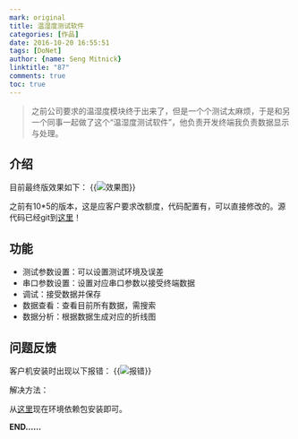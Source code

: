 ```yaml
---
mark: original
title: 温湿度测试软件
categories: [作品]
date: 2016-10-20 16:55:51
tags: [DoNet]
author: {name: Seng Mitnick}
linktitle: "87"
comments: true
toc: true
---
```

> 之前公司要求的温湿度模块终于出来了，但是一个个测试太麻烦，于是和另一个同事一起做了这个“温湿度测试软件”，他负责开发终端我负责数据显示与处理。

## 介绍
目前最终版效果如下：<!--more-->
{{<img name="2.jpg" caption="效果图" alt="效果图">}}

之前有10*5的版本，这是应客户要求改额度，代码配置有，可以直接修改的。源代码已经git到[这里](https://github.com/smk17/TempAndHumiTest)！

## 功能
* 测试参数设置：可以设置测试环境及误差
* 串口参数设置：设置对应串口参数以接受终端数据
* 调试：接受数据并保存
* 数据查看：查看目前所有数据，需搜索
* 数据分析：根据数据生成对应的折线图

## 问题反馈
客户机安装时出现以下报错：
{{<img name="1.png" caption="报错" alt="报错">}}

解决方法：

从[这里](https://www.microsoft.com/en-us/download/details.aspx?id=5555)现在环境依赖包安装即可。

**END……**